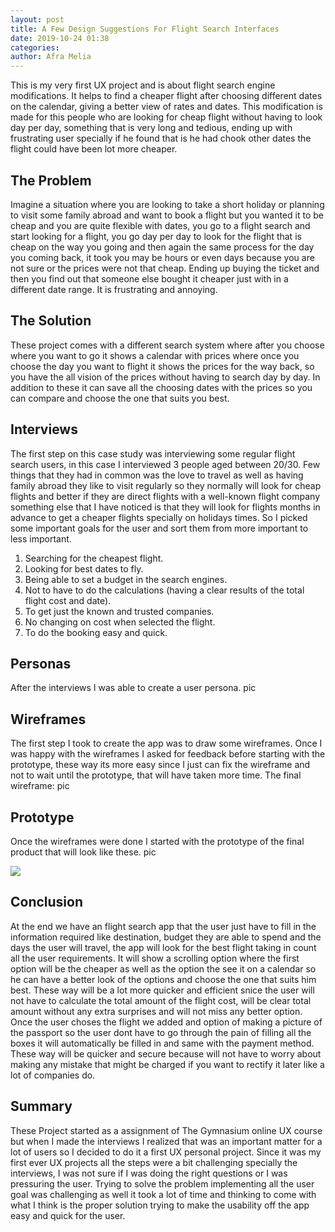 ```yaml
---
layout: post
title: A Few Design Suggestions For Flight Search Interfaces
date: 2019-10-24 01:38
categories:
author: Afra Melia
---
```


This is my very first UX project and is about flight search engine modifications. It helps to find a cheaper flight after choosing different dates on the calendar, giving a better view of rates and dates. This modification is made for this people who are looking for cheap flight without
having to look day per day, something that is very long and tedious, ending up with frustrating user specially if he found that is he had chook other dates the flight could have been lot more cheaper.

## The Problem
Imagine a situation where you are looking to take a short holiday or planning to visit some family abroad and want to book a flight but you wanted it to be cheap and you are quite flexible with dates, you go to a flight search and start looking for a flight, you go day per day to look for the flight that is cheap on the way you going and then again the same process for the day you coming back, it took you may be hours or even days because you are not sure
or the prices were not that cheap. Ending up buying the ticket and then you find out that someone else bought it cheaper just with in a different date range. It is frustrating and annoying.


## The Solution
These project comes with a different search system where after you choose where you want to go it shows a calendar with prices where once you choose the day you want to flight it shows the prices for the way back, so you have the all vision of the prices without having to search day by day. In addition to these it can save all the choosing dates with the prices so you can
compare and choose the one that suits you best.

## Interviews
The first step on this case study was interviewing some regular flight search users, in this case I interviewed 3 people aged between 20/30.
Few things that they had in common was the love to travel as well as having family abroad they like to visit regularly so they normally will look for cheap flights and better if they are direct flights with a well-known flight company something else that I have noticed is that they will look for flights months in advance to get a cheaper flights specially on holidays times.
So I picked some important goals for the user and sort them from more important to less important.
1.	Searching for the cheapest flight.
2.	Looking for best dates to fly.
3.	Being able to set a budget in the search engines.
4.	Not to have to do the calculations (having a clear results of the total flight cost and date).
5.	To get just the known and trusted companies.
6.	No changing on cost when selected the flight.
7.	To do the booking easy and quick.

## Personas
After the interviews I was able to create a user persona.
pic
## Wireframes
The first step I took to create the app was to draw some wireframes.
Once I was happy with the wireframes I asked for feedback before starting with the prototype, these way its more easy
since I just can fix the wireframe and not to wait until the prototype, that will have taken more time.
The final wireframe:
pic
## Prototype
Once the wireframes were done I started with the prototype of the final product that will look like these.
pic

![]("bath.png")

## Conclusion
At the end we have an flight search app that the user just have to fill in the information required like destination, budget they are able to spend and the days the user will travel, the app will look for the best flight taking in count all the user requirements.
It will show a scrolling option where the first option will be the cheaper as well as the option the see it on a calendar so he can have a better look of the options and choose the one that suits him best.
These way will be a lot more quicker and efficient snice the user will not have to calculate the total amount of the flight cost, will be clear total amount without any extra surprises and will not miss any better option.
Once the user choses the flight we added and option of making a picture of the passport so the user dont have to go through the pain of filling all the boxes it will automatically be filled in and same with the payment method. These way will be quicker and secure because will not have to worry about making any mistake that might be charged if you want to rectify it later like a lot of companies do.

## Summary
These Project started as a assignment of The Gymnasium online UX course but when I made the interviews I realized that was an important matter for a lot of users so I decided to do it a first UX personal project.
Since it was my first ever UX projects all the steps were a bit challenging specially the interviews, I was not sure if I was doing the right questions or I was pressuring the user.
Trying to solve the problem implementing all the user goal was challenging as well it took a lot of time and thinking to come with what I think is the proper solution trying to make the usability off the app easy and quick for the user.
